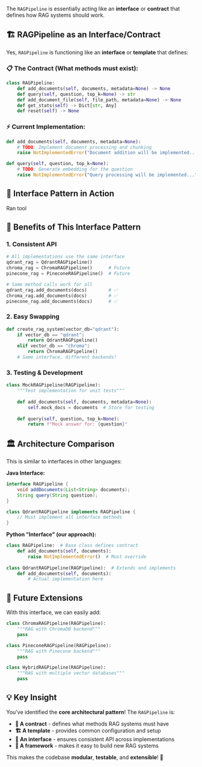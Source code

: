 The `RAGPipeline` is essentially acting like an **interface** or **contract** that defines how RAG systems should work.

## **🏗️ RAGPipeline as an Interface/Contract**

Yes, `RAGPipeline` is functioning like an **interface** or **template** that defines:

### **📋 The Contract (What methods must exist):**
```python
class RAGPipeline:
    def add_documents(self, documents, metadata=None) -> None
    def query(self, question, top_k=None) -> str  
    def add_document_file(self, file_path, metadata=None) -> None
    def get_stats(self) -> Dict[str, Any]
    def reset(self) -> None
```

### **⚡ Current Implementation:**
```python
def add_documents(self, documents, metadata=None):
    # TODO: Implement document processing and chunking
    raise NotImplementedError("Document addition will be implemented...")

def query(self, question, top_k=None):
    # TODO: Generate embedding for the question  
    raise NotImplementedError("Query processing will be implemented...")
```

## **🔄 Interface Pattern in Action**
Ran tool
## **🎯 Benefits of This Interface Pattern**

### **1. Consistent API**
```python
# All implementations use the same interface
qdrant_rag = QdrantRAGPipeline()
chroma_rag = ChromaRAGPipeline()      # Future
pinecone_rag = PineconeRAGPipeline()  # Future

# Same method calls work for all
qdrant_rag.add_documents(docs)        # ✅
chroma_rag.add_documents(docs)        # ✅  
pinecone_rag.add_documents(docs)      # ✅
```

### **2. Easy Swapping**
```python
def create_rag_system(vector_db="qdrant"):
    if vector_db == "qdrant":
        return QdrantRAGPipeline()
    elif vector_db == "chroma":
        return ChromaRAGPipeline()
    # Same interface, different backends!
```

### **3. Testing & Development**
```python
class MockRAGPipeline(RAGPipeline):
    """Test implementation for unit tests"""
    
    def add_documents(self, documents, metadata=None):
        self.mock_docs = documents  # Store for testing
    
    def query(self, question, top_k=None):
        return f"Mock answer for: {question}"
```

## **🏛️ Architecture Comparison**

This is similar to interfaces in other languages:

**Java Interface:**
```java
interface RAGPipeline {
    void addDocuments(List<String> documents);
    String query(String question);
}

class QdrantRAGPipeline implements RAGPipeline {
    // Must implement all interface methods
}
```

**Python "Interface" (our approach):**
```python
class RAGPipeline:  # Base class defines contract
    def add_documents(self, documents):
        raise NotImplementedError()  # Must override
        
class QdrantRAGPipeline(RAGPipeline):  # Extends and implements
    def add_documents(self, documents):
        # Actual implementation here
```

## **🚀 Future Extensions**

With this interface, we can easily add:

```python
class ChromaRAGPipeline(RAGPipeline):
    """RAG with ChromaDB backend"""
    pass

class PineconeRAGPipeline(RAGPipeline):  
    """RAG with Pinecone backend"""
    pass

class HybridRAGPipeline(RAGPipeline):
    """RAG with multiple vector databases"""
    pass
```

## **💡 Key Insight**

You've identified the **core architectural pattern**! The `RAGPipeline` is:

- **📝 A contract** - defines what methods RAG systems must have
- **🏗️ A template** - provides common configuration and setup
- **🔄 An interface** - ensures consistent API across implementations
- **🎯 A framework** - makes it easy to build new RAG systems

This makes the codebase **modular**, **testable**, and **extensible**! 🎉
